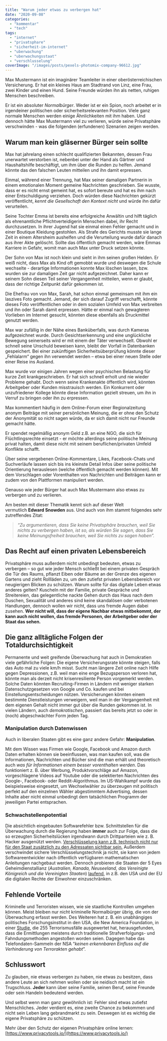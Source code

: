 ```yaml
---
title: "Warum jeder etwas zu verbergen hat"
date: "2020-09-08"
categories: 
  - "kommentar"
  - "tech"
tags: 
  - "internet"
  - "privatsphare"
  - "sicherheit-im-internet"
  - "uberwachung"
  - "uberwachungsstaat"
  - "verschlusselung"
coverImage: "/images/posts/pexels-photomix-company-96612.jpg"
---
```


Max Mustermann ist ein imaginärer Teamleiter in einer oberösterreichischen Versicherung. Er hat ein kleines Haus am Stadtrand von Linz, eine Frau, zwei Kinder und einen Hund. Seine Freunde würden ihn als netten, ruhigen Menschen beschreiben.

Er ist ein absoluter _Normalbürger_. Weder ist er ein Spion, noch arbeitet er in irgendeiner politischen oder sicherheitsrelevanten Position. Viele ganz normale Menschen werden einige Ähnlichkeiten mit ihm haben. Und dennoch hätte Max Mustermann viel zu verlieren, würde seine Privatsphäre verschwinden - was die folgenden (erfundenen) Szenarien zeigen werden.

## **Warum man kein gläserner Bürger sein sollte**

Max hat jahrelang einen schlecht qualifizierten Bekannten, dessen Frau unerwartet verstorben ist, nebenbei unter der Hand als Gärtner und Haushaltshilfe beschäftigt, um ihm über die Runden zu helfen. Jemand könnte das den falschen Leuten mitteilen und ihn damit erpressen.

Einmal, während einer Trennung, hat Max seiner damaligen Partnerin in einem emotionalen Moment gemeine Nachrichten geschrieben. Sie wusste, dass er es nicht ernst gemeint hat, es sofort bereute und hat es ihm nach einer Entschuldigung verziehen. Doch würden diese Nachrichten gekürzt veröffentlicht, _kennt die Gesellschaft den Kontext_ _nicht_ und würde ihn dafür verurteilen.

Seine Tochter Emma ist bereits eine erfolgreiche Anwältin und hilft täglich als ehrenamtliche Pflichtverteidigerin Menschen dabei, ihr Recht durchzusetzen. In ihrer Jugend hat sie einmal einen Fehler gemacht und in einer Boutique Kleidung gestohlen. Als Strafe des Gerichts musste sie lange Zeit in einem Altersheim aushelfen und die Verurteilung wurde dafür danach aus ihrer Akte gelöscht. Sollte das öffentlich gemacht werden, wäre Emmas Karriere in Gefahr, womit man auch Max unter Druck setzen könnte.

Der Sohn von Max ist noch klein und sieht in ihm seinen großen Helden. Er weiß nicht, dass Max als Kind oft gemobbt wurde und deswegen die Schule wechselte - derartige Informationen konnte Max löschen lassen, bzw. wurden sie zur damaligen Zeit gar nicht aufgezeichnet. Daher kann er seinem Sohn diesen Teil seiner Vergangenheit mitteilen, wenn er glaubt, dass der richtige Zeitpunkt dafür gekommen ist.

Die Ehefrau von von Max, Sarah, hat schon einmal gemeinsam mit ihm ein laszives Foto gemacht. Jemand, der sich darauf Zugriff verschafft, könnte dieses Foto veröffentlichen oder in dem sozialen Umfeld von Max verbreiten und ihn oder Sarah damit erpressen. Hätte er einmal nach gewagteren Vorlieben im Internet gesucht, könnten diese ebenfalls als Druckmittel genutzt werden.

Max war zufällig in der Nähe eines Banküberfalls, was durch Kameras aufgezeichnet wurde. Durch Gesichtserkennung und eine unglückliche Bewegung seinerseits wird er mit einem der Täter verwechselt. Obwohl er schnell seine Unschuld beweisen kann, bleibt der Vorfall in Datenbanken gespeichert. Bei einer zukünftigen Sicherheitsüberprüfung könnte dieser „Fehlalarm“ gegen ihn verwendet werden – etwa bei einer neuen Stelle oder einer Reise ins Ausland.

Max wurde vor einigen Jahren wegen einer psychischen Belastung für kurze Zeit krankgeschrieben. Er hat sich schnell erholt und nie wieder Probleme gehabt. Doch wenn seine Krankenakte öffentlich wird, könnten Arbeitgeber oder Kunden misstrauisch werden. Ein Konkurrent oder unzufriedener Kollege könnte diese Information gezielt streuen, um ihn in Verruf zu bringen oder ihn zu erpressen.

Max kommentiert häufig in dem Online-Forum einer Regionalzeitung anonym Beiträge mit seiner persönlichen Meinung, die er ohne den Schutz der Anonymität so nicht sagen würde, da er sich damit nicht nur Freunde gemacht hätte.

Er spendet regelmäßig anonym Geld z.B. an eine NGO, die sich für Flüchtlingsrechte einsetzt - er möchte allerdings seine politische Meinung privat halten, damit diese nicht mit seinem beruflichen/privaten Umfeld Konflikte schafft. 

Über seine vergebenen Online-Kommentare, Likes, Facebook-Chats und Suchverläufe lassen sich bis ins kleinste Detail Infos über seine politische Orientierung herauslesen (welche öffentlich gemacht werden können). Mit dem Vorschlagen oder Vorenthalten von Nachrichten und Beiträgen kann er zudem von den Plattformen manipuliert werden.

Genauso wie jeder Bürger hat auch Max Mustermann also etwas zu verbergen und zu verlieren.

Am besten mit dieser Thematik kennt sich auf dieser Welt vermutlich **Edward Snowden** aus. Und auch von ihm stammt folgendes sehr zutreffendes Zitat:

> _“Zu argumentieren, dass Sie keine Privatsphäre brauchen, weil Sie nichts zu verbergen haben, ist so, als würden Sie sagen, dass Sie keine Meinungsfreiheit brauchen, weil Sie nichts zu sagen haben”._

## **Das Recht auf einen privaten Lebensbereich**

Privatsphäre muss außerdem nicht unbedingt bedeuten, etwas zu verbergen – so gut wie jeder Mensch schließt bei einem privaten Gespräch die Tür des Raums, pflanzt Eiben oder Bäume an der Grenze des eigenen Gartens und zieht Rollläden zu, um den zutiefst privaten Lebensbereich vor neugierigen Blicken zu schützen. Warum sollte für das digitale Leben etwas anderes gelten? Kuscheln mit der Familie, private Gespräche und Streitereien, das gelegentliche nackte Gehen durch das Haus nach dem Duschen, Sexualität und anderes sind keine skandalösen oder verbotenen Handlungen, dennoch wollen wir nicht, dass uns fremde Augen dabei zusehen. **Wer nicht will, dass der eigene Nachbar etwas mitbekommt, der kann auch nicht wollen, das fremde Personen, der Arbeitgeber oder der Staat das sehen.**

## **Die ganz alltägliche Folgen der Totaldurchsichtigkeit**

Permanente und weit greifende Überwachung hat auch in Demokratien viele gefährliche Folgen: Die eigene Versicherungsrate könnte steigen, falls das Auto mal zu viele km/h misst. Sucht man längere Zeit online nach Hilfe gegen Depressionen, z.B. weil man eine enge Bezugsperson verloren hat, könnte man als derzeit nicht krisenresiliente Person vorgemerkt werden. Solche Daten könnten Recruiting-Firmen in Ländern mit weniger starken Datenschutzgesetzen von Google und Co. kaufen und bei Einstellungsentscheidungen nützen. Versicherungen könnten einem bestimmte Dienstleistungen verweigern, weil man in der Vergangenheit mit dem eigenen Gehalt nicht immer gut über die Runden gekommen ist. In vielen Ländern, auch _demokratischen_, passiert das bereits jetzt so oder in (noch) abgeschwächter Form jeden Tag.

### Manipulation durch Datenwissen

Auch in liberalen Staaten gibt es eine ganz andere Gefahr: **Manipulation**.

Mit dem Wissen was Firmen wie Google, Facebook und Amazon durch Daten erhalten können sie beeinflussen, was man kaufen soll, was die Informationen, Nachrichten und Bücher sind die man erhält und theoretisch auch _was für Informationen einem besser vorenthalten werden_. Das funktioniert z. B. über Werbung, Produktvorschläge auf Amazon, vorgeschlagene Videos auf Youtube oder die selektierten Nachrichten des Google-, Facebook- oder Reddit-Algorithmus. Im US-Wahlkampf wurde das beispielsweise eingesetzt, um Wechselwähler zu überzeugen mit politisch perfekt auf den einzelnen Wähler abgestimmtem Advertising, dessen Inhalte aber nicht einmal unbedingt dem tatsächlichen Programm der jeweiligen Partei entsprachen.

### **Schwachstellenpotential**

Die absichtlich eingebauten Softwarefehler bzw. Schnittstellen für die Überwachung durch die Regierung haben **immer** auch zur Folge, dass die so erzeugten Sicherheitslücken irgendwann durch Drittparteien wie z. B. Hacker ausgenützt werden. [Verschlüsselung kann z.B. technisch nicht nur für den Staat zusätzlich zu den Adressaten sichtbar sein.](https://www.helpnetsecurity.com/2020/05/26/backdoor-encryption/) Außerdem verschwindet sichere Verschlüsselungstechnik ja nicht, sie kann von jedem Softwareentwickler nach öffentlich verfügbaren mathematischen Anleitungen nachgebaut werden. Dennoch probieren die Staaten der 5 Eyes Geheimdienstallianz (_Australien, Kanada, Neuseeland, das Vereinigte Königreich und die Vereinigten Staaten_) [laufend](https://techcrunch.com/2020/12/14/eu-council-wants-secure-encryption-and-lawful-data-access/?guccounter=1&guce_referrer=aHR0cHM6Ly93d3cuZ29vZ2xlLmNvbS8&guce_referrer_sig=AQAAAAeWLMzWZtpwocmO9bwRNR063knxbpFUpgGzWecoDp0GojXuxnmr9EuSh62A_YkcgwilDWaESu14tpYsD5cyClow2ubEwAXW36c4QBbEB_9QHkTEMtDEwqYwgOU-gJrJDEPGCwXh2tfiRflIl2qR5mfCNMMlPjCt63zbIfXBsffg), in z.B. den USA und der EU die digitalen Rechte der Einwohner einzuschränken.

## **Fehlende Vorteile**

Kriminelle und Terroristen wissen, wie sie staatliche Kontrollen umgehen können. Meist bleiben nur nicht kriminelle Normalbürger übrig, die von der Überwachung erfasst werden. Des Weiteren hat z. B. ein unabhängiges politisches Forschungsinstitut in den USA, die New America Foundation, in einer [Studie](http://www.washingtonpost.com/world/national-security/nsa-phone-record-collection-does-little-to-prevent-terrorist-attacks-group-says/2014/01/12/8aa860aa-77dd-11e3-8963-b4b654bcc9b2_story.html?hpid=z4), die 255 Terrorismusfälle ausgewertet hat, herausgefunden, dass die Ermittlungen meistens durch traditionelle Strafverfolgungs- und Fahndungsmethoden angestoßen worden seien. Dagegen habe das Telefondaten-Sammeln der NSA “_keinen erkennbaren Einfluss auf die Verhinderung von Terrorakten gehabt_”.

## **Schlusswort**

Zu glauben, nie etwas verbergen zu haben, nie etwas zu besitzen, dass andere Leute an sich nehmen wollen oder sie neidisch macht ist ein Trugschluss. **Jeder** kann über seine Familie, seinen Beruf, seine Freunde oder sein Handeln bedeutend werden.

Und selbst wenn man ganz gewöhnlich ist: Fehler sind etwas zutiefst Menschliches. Jeder verdient es, eine zweite Chance zu bekommen und nicht sein Leben lang gebrandmarkt zu sein. Deswegen ist es wichtig die eigene Privatsphäre zu schützen.

Mehr über den Schutz der eigenen Privatsphäre online lernen: [https://www.privacytools.io/](https://www.privacytools.io/)
